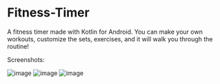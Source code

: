 # Fitness-Timer
A fitness timer made with Kotlin for Android. You can make your own workouts, customize the sets, exercises, and it will walk you through the routine!

Screenshots:

![image](https://user-images.githubusercontent.com/44035175/119864946-d7c98180-bf23-11eb-9691-d08bf33d35a8.png)
![image](https://user-images.githubusercontent.com/44035175/119864996-e2841680-bf23-11eb-9bc3-7fa808dd22c9.png)
![image](https://user-images.githubusercontent.com/44035175/119865038-ed3eab80-bf23-11eb-9857-48c1139e6f6f.png)



